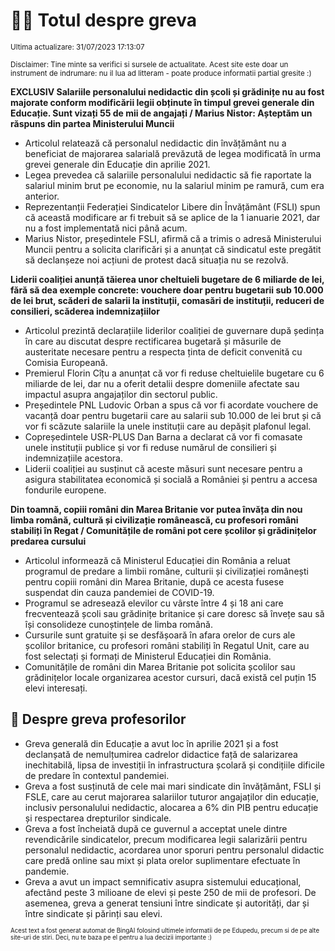 # 👩‍🏫 Totul despre greva
<sub>Ultima actualizare: 31/07/2023 17:13:07</sub>

<sub>Disclaimer: Tine minte sa verifici si sursele de actualitate. Acest site este doar un instrument de indrumare: nu il lua ad litteram - poate produce informatii partial gresite :)</sub>

**EXCLUSIV Salariile personalului nedidactic din școli și grădinițe nu au fost majorate conform modificării legii obținute în timpul grevei generale din Educație. Sunt vizați 55 de mii de angajați / Marius Nistor: Așteptăm un răspuns din partea Ministerului Muncii**

- Articolul relatează că personalul nedidactic din învățământ nu a beneficiat de majorarea salarială prevăzută de legea modificată în urma grevei generale din Educație din aprilie 2021.
- Legea prevedea că salariile personalului nedidactic să fie raportate la salariul minim brut pe economie, nu la salariul minim pe ramură, cum era anterior.
- Reprezentanții Federației Sindicatelor Libere din Învățământ (FSLI) spun că această modificare ar fi trebuit să se aplice de la 1 ianuarie 2021, dar nu a fost implementată nici până acum.
- Marius Nistor, președintele FSLI, afirmă că a trimis o adresă Ministerului Muncii pentru a solicita clarificări și a anunțat că sindicatul este pregătit să declanșeze noi acțiuni de protest dacă situația nu se rezolvă.

**Liderii coaliției anunță tăierea unor cheltuieli bugetare de 6 miliarde de lei, fără să dea exemple concrete: vouchere doar pentru bugetarii sub 10.000 de lei brut, scăderi de salarii la instituții, comasări de instituții, reduceri de consilieri, scăderea indemnizațiilor**

- Articolul prezintă declarațiile liderilor coaliției de guvernare după ședința în care au discutat despre rectificarea bugetară și măsurile de austeritate necesare pentru a respecta ținta de deficit convenită cu Comisia Europeană.
- Premierul Florin Cîțu a anunțat că vor fi reduse cheltuielile bugetare cu 6 miliarde de lei, dar nu a oferit detalii despre domeniile afectate sau impactul asupra angajaților din sectorul public.
- Președintele PNL Ludovic Orban a spus că vor fi acordate vouchere de vacanță doar pentru bugetarii care au salarii sub 10.000 de lei brut și că vor fi scăzute salariile la unele instituții care au depășit plafonul legal.
- Copreședintele USR-PLUS Dan Barna a declarat că vor fi comasate unele instituții publice și vor fi reduse numărul de consilieri și indemnizațiile acestora.
- Liderii coaliției au susținut că aceste măsuri sunt necesare pentru a asigura stabilitatea economică și socială a României și pentru a accesa fondurile europene.

**Din toamnă, copiii români din Marea Britanie vor putea învăța din nou limba română, cultură și civilizație românească, cu profesori români stabiliți în Regat / Comunitățile de români pot cere școlilor și grădinițelor predarea cursului**

- Articolul informează că Ministerul Educației din România a reluat programul de predare a limbii române, culturii și civilizației românești pentru copiii români din Marea Britanie, după ce acesta fusese suspendat din cauza pandemiei de COVID-19.
- Programul se adresează elevilor cu vârste între 4 și 18 ani care frecventează școli sau grădinițe britanice și care doresc să învețe sau să își consolideze cunoștințele de limba română.
- Cursurile sunt gratuite și se desfășoară în afara orelor de curs ale școlilor britanice, cu profesori români stabiliți în Regatul Unit, care au fost selectați și formați de Ministerul Educației din România.
- Comunitățile de români din Marea Britanie pot solicita școlilor sau grădinițelor locale organizarea acestor cursuri, dacă există cel puțin 15 elevi interesați.

## 🏫 Despre greva profesorilor

- Greva generală din Educație a avut loc în aprilie 2021 și a fost declanșată de nemulțumirea cadrelor didactice față de salarizarea inechitabilă, lipsa de investiții în infrastructura școlară și condițiile dificile de predare în contextul pandemiei.
- Greva a fost susținută de cele mai mari sindicate din învățământ, FSLI și FSLE, care au cerut majorarea salariilor tuturor angajaților din educație, inclusiv personalului nedidactic, alocarea a 6% din PIB pentru educație și respectarea drepturilor sindicale.
- Greva a fost încheiată după ce guvernul a acceptat unele dintre revendicările sindicatelor, precum modificarea legii salarizării pentru personalul nedidactic, acordarea unor sporuri pentru personalul didactic care predă online sau mixt și plata orelor suplimentare efectuate în pandemie.
- Greva a avut un impact semnificativ asupra sistemului educațional, afectând peste 3 milioane de elevi și peste 250 de mii de profesori. De asemenea, greva a generat tensiuni între sindicate și autorități, dar și între sindicate și părinți sau elevi.


<sub><sub>Acest text a fost generat automat de BingAI folosind ultimele informatii de pe Edupedu, precum si de pe alte site-uri de stiri. Deci, nu te baza pe el pentru a lua decizii importante :)</sub></sub>
